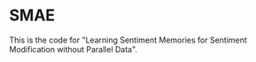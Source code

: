# SMAE

This is the code for "Learning Sentiment Memories for Sentiment Modification without Parallel Data".
